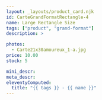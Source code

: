 ```yaml
---
layout: _layouts/product_card.njk
id: CarteGrandFormatRectangle-4
name: Large Rectangle Size
tags: ["product", "grand-format"]
description: >

photos:
  - Carte21x30amoureux_1-a.jpg
price: 10.00
stock: 5

mini_descr:
meta_descr:
eleventyComputed:
  title: "{{ tags }} - {{ name }}"
---
```

